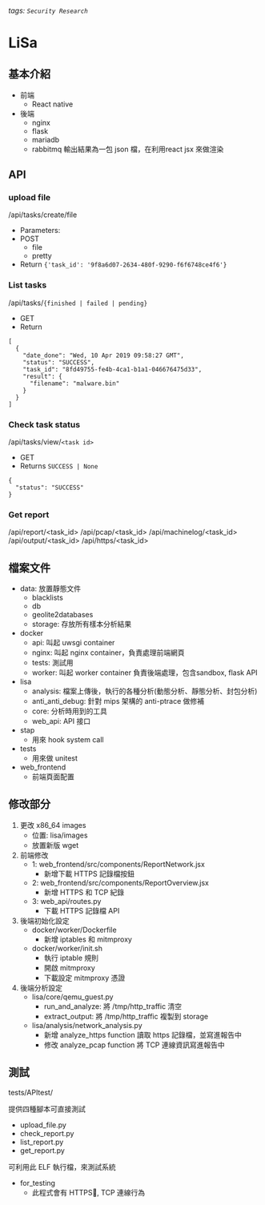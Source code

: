 ###### tags: `Security Research`

# LiSa

## 基本介紹
- 前端
    - React native
- 後端
    - nginx
    - flask
    - mariadb
    - rabbitmq
輸出結果為一包 json 檔，在利用react jsx 來做渲染

## API

### upload file
/api/tasks/create/file
- Parameters:
- POST
    - file
    - pretty
- Return
`{'task_id': '9f8a6d07-2634-480f-9290-f6f6748ce4f6'}`


### List tasks
/api/tasks/`{finished | failed | pending}`
- GET
- Return
```
[
  {
    "date_done": "Wed, 10 Apr 2019 09:58:27 GMT",
    "status": "SUCCESS",
    "task_id": "8fd49755-fe4b-4ca1-b1a1-046676475d33",
    "result": {
      "filename": "malware.bin"
    }
  }
]
```
### Check task status
/api/tasks/view/`<task id>`
- GET
- Returns `SUCCESS | None`
```
{
  "status": "SUCCESS"
}
```

### Get report
/api/report/<task_id>
/api/pcap/<task_id>
/api/machinelog/<task_id>
/api/output/<task_id>
/api/https/<task_id>


## 檔案文件
- data: 放置靜態文件
    - blacklists
    - db
    - geolite2databases
    - storage: 存放所有樣本分析結果
- docker
    - api: 叫起 uwsgi container
    - nginx: 叫起 nginx container，負責處理前端網頁
    - tests: 測試用
    - worker: 叫起 worker container 負責後端處理，包含sandbox, flask API
- lisa
    - analysis: 檔案上傳後，執行的各種分析(動態分析、靜態分析、封包分析)
    - anti_anti_debug: 針對 mips 架構的 anti-ptrace 做修補
    - core: 分析時用到的工具
    - web_api: API 接口
- stap
    - 用來 hook system call
- tests
    - 用來做 unitest
- web_frontend
    - 前端頁面配置

## 修改部分

1. 更改 x86_64 images
    - 位置: lisa/images
    - 放置新版 wget 
2. 前端修改
    - 1: web_frontend/src/components/ReportNetwork.jsx
        - 新增下載 HTTPS 記錄檔按鈕
    - 2: web_frontend/src/components/ReportOverview.jsx
        - 新增 HTTPS 和 TCP 紀錄
    - 3: web_api/routes.py
        - 下載 HTTPS 記錄檔 API
3. 後端初始化設定
    - docker/worker/Dockerfile
        - 新增 iptables 和 mitmproxy
    - docker/worker/init.sh
        - 執行 iptable 規則
        - 開啟 mitmproxy
        - 下載設定 mitmproxy 憑證
4. 後端分析設定
    - lisa/core/qemu_guest.py
        - run_and_analyze: 將 /tmp/http_traffic 清空
        - extract_output: 將 /tmp/http_traffic 複製到 storage
    - lisa/analysis/network_analysis.py
        - 新增 analyze_https function 讀取 https 記錄檔，並寫進報告中
        - 修改 analyze_pcap function 將 TCP 連線資訊寫進報告中
    
## 測試
tests/APItest/

提供四種腳本可直接測試
- upload_file.py
- check_report.py
- list_report.py
- get_report.py

可利用此 ELF 執行檔，來測試系統
- for_testing
    - 此程式會有 HTTPS, TCP 連線行為